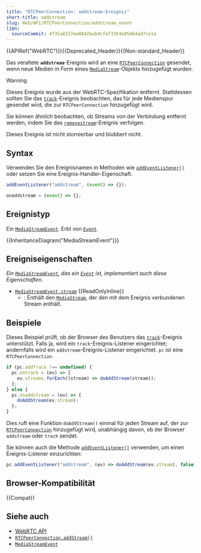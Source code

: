 ```yaml
---
title: "RTCPeerConnection: addstream-Ereignis"
short-title: addstream
slug: Web/API/RTCPeerConnection/addstream_event
l10n:
  sourceCommit: 4f35a8237ee0842beb9cfef3354e05464ad7ce1a
---
```


{{APIRef("WebRTC")}}{{Deprecated_Header}}{{Non-standard_Header}}

Das veraltete **`addstream`**-Ereignis wird an eine [`RTCPeerConnection`](/de/docs/Web/API/RTCPeerConnection) gesendet, wenn neue Medien in Form eines [`MediaStream`](/de/docs/Web/API/MediaStream)-Objekts hinzugefügt wurden.

> [!WARNING]
> Dieses Ereignis wurde aus der WebRTC-Spezifikation entfernt. Stattdessen sollten Sie das [`track`](/de/docs/Web/API/RTCPeerConnection/track_event)-Ereignis beobachten, das für jede Medienspur gesendet wird, die zur `RTCPeerConnection` hinzugefügt wird.

Sie können ähnlich beobachten, ob Streams von der Verbindung entfernt werden, indem Sie das [`removestream`](/de/docs/Web/API/RTCPeerConnection/removestream_event)-Ereignis verfolgen.

Dieses Ereignis ist nicht stornierbar und blubbert nicht.

## Syntax

Verwenden Sie den Ereignisnamen in Methoden wie [`addEventListener()`](/de/docs/Web/API/EventTarget/addEventListener) oder setzen Sie eine Ereignis-Handler-Eigenschaft.

```js
addEventListener("addstream", (event) => {});

onaddstream = (event) => {};
```

## Ereignistyp

Ein [`MediaStreamEvent`](/de/docs/Web/API/MediaStreamEvent). Erbt von [`Event`](/de/docs/Web/API/Event).

{{InheritanceDiagram("MediaStreamEvent")}}

## Ereigniseigenschaften

_Ein [`MediaStreamEvent`](/de/docs/Web/API/MediaStreamEvent), das ein [`Event`](/de/docs/Web/API/Event) ist, implementiert auch diese Eigenschaften_.

- [`MediaStreamEvent.stream`](/de/docs/Web/API/MediaStreamEvent/stream) {{ReadOnlyInline}}
  - : Enthält den [`MediaStream`](/de/docs/Web/API/MediaStream), der den mit dem Ereignis verbundenen Stream enthält.

## Beispiele

Dieses Beispiel prüft, ob der Browser des Benutzers das [`track`](/de/docs/Web/API/RTCPeerConnection/track_event)-Ereignis unterstützt. Falls ja, wird ein `track`-Ereignis-Listener eingerichtet; andernfalls wird ein `addstream`-Ereignis-Listener eingerichtet. `pc` ist eine `RTCPeerConnection`.

```js
if (pc.addTrack !== undefined) {
  pc.ontrack = (ev) => {
    ev.streams.forEach((stream) => doAddStream(stream));
  };
} else {
  pc.onaddstream = (ev) => {
    doAddStream(ev.stream);
  };
}
```

Dies ruft eine Funktion `doAddStream()` einmal für jeden Stream auf, der zur [`RTCPeerConnection`](/de/docs/Web/API/RTCPeerConnection) hinzugefügt wird, unabhängig davon, ob der Browser `addstream` oder `track` sendet.

Sie können auch die Methode [`addEventListener()`](/de/docs/Web/API/EventTarget/addEventListener) verwenden, um einen Ereignis-Listener einzurichten:

```js
pc.addEventListener("addstream", (ev) => doAddStream(ev.stream), false);
```

## Browser-Kompatibilität

{{Compat}}

## Siehe auch

- [WebRTC API](/de/docs/Web/API/WebRTC_API)
- [`RTCPeerConnection.addStream()`](/de/docs/Web/API/RTCPeerConnection/addStream)
- [`MediaStreamEvent`](/de/docs/Web/API/MediaStreamEvent)
